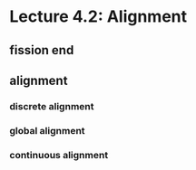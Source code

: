 # Lecture 4.2: Alignment

## fission end


## alignment
### discrete alignment


### global alignment

### continuous alignment


